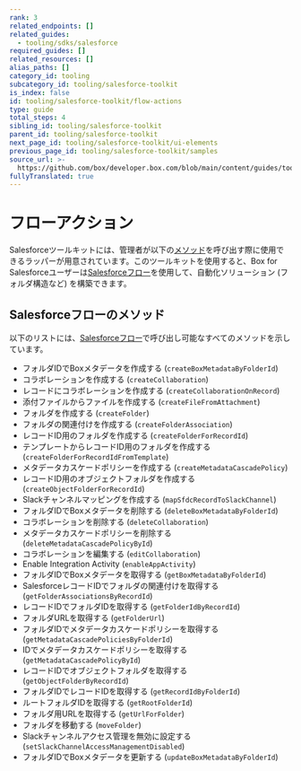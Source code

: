 ```yaml
---
rank: 3
related_endpoints: []
related_guides:
  - tooling/sdks/salesforce
required_guides: []
related_resources: []
alias_paths: []
category_id: tooling
subcategory_id: tooling/salesforce-toolkit
is_index: false
id: tooling/salesforce-toolkit/flow-actions
type: guide
total_steps: 4
sibling_id: tooling/salesforce-toolkit
parent_id: tooling/salesforce-toolkit
next_page_id: tooling/salesforce-toolkit/ui-elements
previous_page_id: tooling/salesforce-toolkit/samples
source_url: >-
  https://github.com/box/developer.box.com/blob/main/content/guides/tooling/salesforce-toolkit/flow-actions.md
fullyTranslated: true
---
```

# フローアクション

Salesforceツールキットには、管理者が以下の[メソッド][methods]を呼び出す際に使用できるラッパーが用意されています。このツールキットを使用すると、Box for Salesforceユーザーは[Salesforceフロー][Salesforce Flows]を使用して、自動化ソリューション (フォルダ構造など) を構築できます。

## Salesforceフローのメソッド

以下のリストには、[Salesforceフロー][Salesforce Flows]で呼び出し可能なすべてのメソッドを示しています。

<!--alex ignore -->

* フォルダIDでBoxメタデータを作成する (`createBoxMetadataByFolderId`)
* コラボレーションを作成する (`createCollaboration`)
* レコードにコラボレーションを作成する (`createCollaborationOnRecord`)
* 添付ファイルからファイルを作成する (`createFileFromAttachment`)
* フォルダを作成する (`createFolder`)
* フォルダの関連付けを作成する (`createFolderAssociation`)
* レコードID用のフォルダを作成する (`createFolderForRecordId`)
* テンプレートからレコードID用のフォルダを作成する (`createFolderForRecordIdFromTemplate`)
* メタデータカスケードポリシーを作成する (`createMetadataCascadePolicy`)
* レコードID用のオブジェクトフォルダを作成する (`createObjectFolderForRecordId`)
* Slackチャンネルマッピングを作成する (`mapSfdcRecordToSlackChannel`)
* フォルダIDでBoxメタデータを削除する (`deleteBoxMetadataByFolderId`)
* コラボレーションを削除する (`deleteCollaboration`)
* メタデータカスケードポリシーを削除する (`deleteMetadataCascadePolicyById`)
* コラボレーションを編集する (`editCollaboration`)
* Enable Integration Activity (`enableAppActivity`)
* フォルダIDでBoxメタデータを取得する (`getBoxMetadataByFolderId`)
* SalesforceレコードIDでフォルダの関連付けを取得する (`getFolderAssociationsByRecordId`)
* レコードIDでフォルダIDを取得する (`getFolderIdByRecordId`)
* フォルダURLを取得する (`getFolderUrl`)
* フォルダIDでメタデータカスケードポリシーを取得する (`getMetadataCascadePoliciesByFolderId`)
* IDでメタデータカスケードポリシーを取得する (`getMetadataCascadePolicyById`)
* レコードIDでオブジェクトフォルダを取得する (`getObjectFolderByRecordId`)
* フォルダIDでレコードIDを取得する (`getRecordIdByFolderId`)
* ルートフォルダIDを取得する (`getRootFolderId`)
* フォルダ用URLを取得する (`getUrlForFolder`)
* フォルダを移動する (`moveFolder`)
* Slackチャンネルアクセス管理を無効に設定する (`setSlackChannelAccessManagementDisabled`)
* フォルダIDでBoxメタデータを更新する (`updateBoxMetadataByFolderId`)

<!--alex enable -->

[methods]: g://tooling/salesforce-toolkit/methods

[Salesforce Flows]: https://help.salesforce.com/s/articleView?id=sf.flow.htm&type=5
